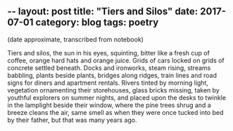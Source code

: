 --
layout: post
title: "Tiers and Silos"
date: 2017-07-01
category: blog
tags: poetry
---

(date approximate, transcribed from notebook)

Tiers and silos, the sun in his eyes,
squinting, bitter like a fresh cup of coffee,
orange hard hats and orange juice.
Grids of cars locked on grids of concrete
settled beneath. Docks and ironworks,
steam rising, streams babbling,
plants beside plants,
bridges along ridges,
train lines and road signs
for diners and apartment rentals.
Rivers tinted by morning light,
vegetation ornamenting their storehouses,
glass bricks missing,
taken by youthful explorers on summer nights,
and placed upon the desks
to twinkle in the lamplight
beside their window, where the pine trees
shrug and a breeze cleans the air,
same smell as when they were once tucked into bed
by their father, but that was many years ago.
